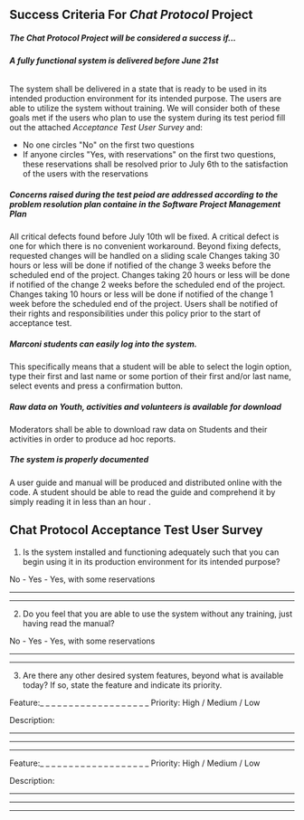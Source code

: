 ## **Success Criteria For _Chat Protocol_ Project**

##### The Chat Protocol Project will be considered a success if...

###### **A fully functional system is delivered before June 21st**

The system shall be delivered in a state that is ready to be used in its intended production environment for its intended purpose. The users are able to utilize the system without training.
We will consider both of these goals met if the users who plan to use the system during its test period fill out the attached _Acceptance Test User Survey_ and:

  - No one circles "No" on the first two questions
  - If anyone circles "Yes, with reservations" on the first two questions, these reservations shall be resolved prior to July 6th to the satisfaction of the users with the reservations

##### **Concerns raised during the test peiod are addressed according to the problem resolution plan containe in the Software Project Management Plan**

All critical defects found before July 10th wll be fixed. A critical defect is one for which there is no convenient workaround. Beyond fixing defects, requested changes will be handled on a sliding scale
Changes taking 30 hours or less will be done if notified of the change 3 weeks before the scheduled end of the project. Changes taking 20 hours or less will be done if notified of the change 2 weeks before the scheduled end of the project. Changes taking 10 hours or less will be done if notified of the change 1 week before the scheduled end of the project.
Users shall be notified of their rights and responsibilities under this policy prior to the start of acceptance test.

##### **Marconi students can easily log into the system.**
This specifically means that a student will be able to select the login option, type their first and last name or some portion of their first and/or last name, select events and press a confirmation button.

##### **Raw data on Youth, activities and volunteers is available for download**
Moderators shall be able to download raw data on Students and their activities in order to produce ad hoc reports.

##### **The system is properly documented**
A user guide and manual will be produced and distributed online with the code. A student should be able to read the guide and comprehend it by simply reading it in less than an hour .

## **Chat Protocol Acceptance Test User Survey**

  1. Is the system installed and functioning adequately such that you can begin using it in its production environment for its intended purpose?

  No - Yes - Yes, with some reservations

  ____________________________________________________________

  ____________________________________________________________

  2. Do you feel that you are able to use the system without any training, just having read the manual?

  No - Yes - Yes, with some reservations
  ____________________________________________________________

  ____________________________________________________________

  3. Are there any other desired system features, beyond what is available today? If so, state the feature and indicate its priority.

Feature:_ _ _ _ _ _ _ _ _ _ _ _ _ _ _ _ _ _ _ Priority: High / Medium / Low

Description:
  ____________________________________________________________

  ____________________________________________________________

  ____________________________________________________________

Feature:_ _ _ _ _ _ _ _ _ _ _ _ _ _ _ _ _ _ _ Priority: High / Medium / Low

Description:
  ____________________________________________________________

  ____________________________________________________________

  ____________________________________________________________

